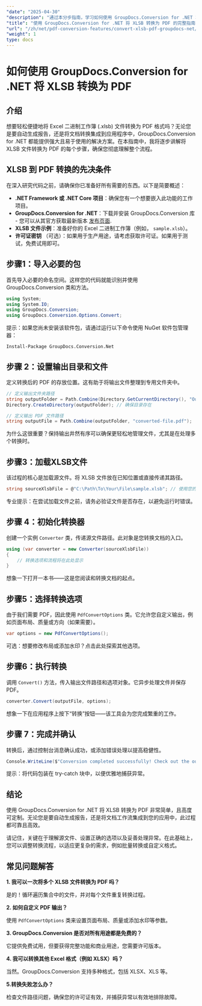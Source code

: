 ```yaml
---
"date": "2025-04-30"
"description": "通过本分步指南，学习如何使用 GroupDocs.Conversion for .NET 将 XLSB 文件转换为 PDF。非常适合需要无缝文件转换的专业人士。"
"title": "使用 GroupDocs.Conversion for .NET 将 XLSB 转换为 PDF 的完整指南"
"url": "/zh/net/pdf-conversion-features/convert-xlsb-pdf-groupdocs-net/"
"weight": 1
type: docs
---
```

# 如何使用 GroupDocs.Conversion for .NET 将 XLSB 转换为 PDF

## 介绍

想要轻松便捷地将 Excel 二进制工作簿 (.xlsb) 文件转换为 PDF 格式吗？无论您是要自动生成报告，还是将文档转换集成到应用程序中，GroupDocs.Conversion for .NET 都能提供强大且易于使用的解决方案。在本指南中，我将逐步讲解将 XLSB 文件转换为 PDF 的每个步骤，确保您彻底理解整个流程。

## XLSB 到 PDF 转换的先决条件

在深入研究代码之前，请确保你已准备好所有需要的东西。以下是简要概述：

- **.NET Framework 或 .NET Core 项目**：确保您有一个想要嵌入此功能的工作项目。
- **GroupDocs.Conversion for .NET**：下载并安装 GroupDocs.Conversion 库 - 您可以从其官方获取最新版本 [发布页面](https://releases。groupdocs.com/conversion/net/).
- **XLSB 文件示例**：准备好你的 Excel 二进制工作簿（例如， `sample.xlsb`）。
- **许可证密钥** （可选）：如果用于生产用途，请考虑获取许可证。如果用于测试，免费试用即可。

## 步骤1：导入必要的包

首先导入必要的命名空间。这样您的代码就能识别并使用 GroupDocs.Conversion 类和方法。

```csharp
using System;
using System.IO;
using GroupDocs.Conversion;
using GroupDocs.Conversion.Options.Convert;
```

提示：如果您尚未安装该软件包，请通过运行以下命令使用 NuGet 软件包管理器：

```
Install-Package GroupDocs.Conversion.Net
```

## 步骤 2：设置输出目录和文件

定义转换后的 PDF 的存放位置。这有助于将输出文件整理到专用文件夹中。

```csharp
// 定义输出文件夹路径
string outputFolder = Path.Combine(Directory.GetCurrentDirectory(), "Output");
Directory.CreateDirectory(outputFolder); // 确保目录存在

// 定义输出 PDF 文件路径
string outputFile = Path.Combine(outputFolder, "converted-file.pdf");
```

为什么这很重要？保持输出井然有序可以确保更轻松地管理文件，尤其是在处理多个转换时。

## 步骤3：加载XLSB文件

该过程的核心是加载源文件。将 XLSB 文件放在已知位置或直接传递其路径。

```csharp
string sourceXlsbFile = @"C:\Path\To\Your\File\sample.xlsb"; // 使用您的文件路径进行更新
```

专业提示：在尝试加载文件之前，请务必验证文件是否存在，以避免运行时错误。

## 步骤 4：初始化转换器

创建一个实例 `Converter` 类，传递源文件路径。此对象是您转换文档的入口。

```csharp
using (var converter = new Converter(sourceXlsbFile))
{
    // 转换选项和流程将在此处显示
}
```

想象一下打开一本书——这是您阅读和转换文档的起点。

## 步骤5：选择转换选项

由于我们需要 PDF，因此使用 `PdfConvertOptions` 类。它允许您自定义输出，例如页面布局、质量或方向（如果需要）。

```csharp
var options = new PdfConvertOptions();
```

可选：想要修改布局或添加水印？点击此处探索其他选项。

## 步骤6：执行转换

调用 `Convert()` 方法，传入输出文件路径和选项对象。它异步处理文件并保存 PDF。

```csharp
converter.Convert(outputFile, options);
```

想象一下在应用程序上按下“转换”按钮——该工具会为您完成繁重的工作。

## 步骤 7：完成并确认

转换后，通过控制台消息确认成功，或添加错误处理以提高稳健性。

```csharp
Console.WriteLine($"Conversion completed successfully! Check out the output at: {outputFolder}");
```

提示：将代码包装在 try-catch 块中，以便优雅地捕获异常。

## 结论

使用 GroupDocs.Conversion for .NET 将 XLSB 转换为 PDF 非常简单，且高度可定制。无论您是要自动生成报告，还是将文档工作流集成到您的应用中，此过程都可靠且高效。

请记住，关键在于理解源文件、设置正确的选项以及妥善处理异常。在此基础上，您可以调整转换流程，以适应更复杂的需求，例如批量转换或自定义格式。

## 常见问题解答

**1. 我可以一次将多个 XLSB 文件转换为 PDF 吗？**  

是的！循环遍历集合中的文件，并对每个文件重复转换过程。

**2. 如何自定义 PDF 输出？**  

使用 `PdfConvertOptions` 类来设置页面布局、质量或添加水印等参数。

**3. GroupDocs.Conversion 是否对所有用途都是免费的？**  

它提供免费试用，但要获得完整功能和商业用途，您需要许可版本。

**4. 我可以转换其他 Excel 格式（例如 XLSX）吗？**  

当然。GroupDocs.Conversion 支持多种格式，包括 XLSX、XLS 等。

**5.转换失败怎么办？**  

检查文件路径问题，确保您的许可证有效，并捕获异常以有效地排除故障。